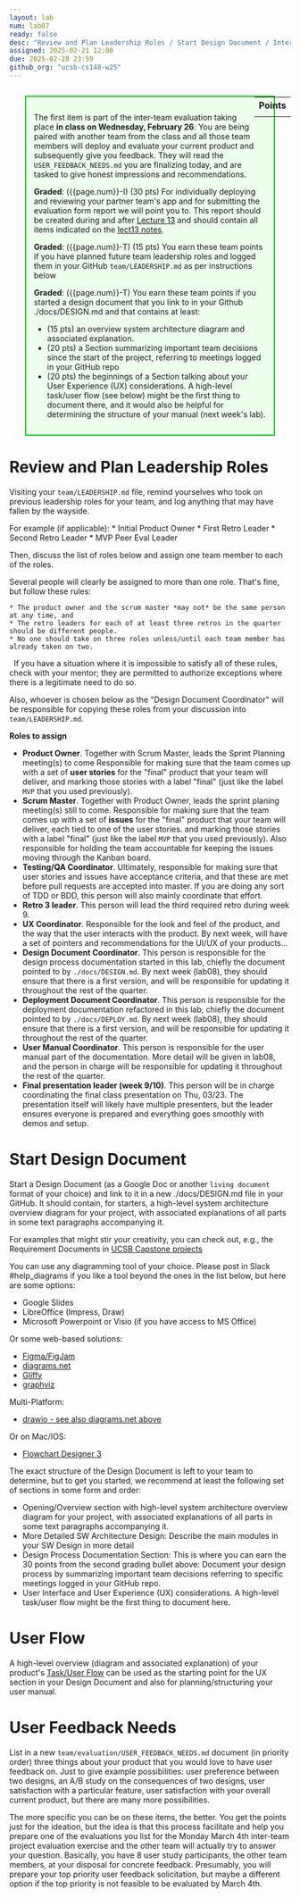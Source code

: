 ```yaml
---
layout: lab
num: lab07
ready: false
desc: "Review and Plan Leadership Roles / Start Design Document / Inter-team Eval"
assigned: 2025-02-21 12:00
due: 2025-02-28 23:59
github_org: "ucsb-cs148-w25"
---
```

 
<style>
div.grade { margin: 2em; padding: 1em; border: 2px solid #0c0; background-color: #efe; }   
</style>

<div style="float:right; width: auto;">

<table style="margin-top:1em;">
<tr>
   <th>Points</th>
</tr>
<tr>
   <td class="pointCount"></td>
</tr>
</table>

</div>

<div class="grade" markdown="1">

The first item is part of the inter-team evaluation taking place **in class on Wednesday, February 26**: You are being paired with another team from the class and all those team members will deploy and evaluate your current product and subsequently give you feedback. They will read the `USER_FEEDBACK_NEEDS.md` you are finalizing today, and are tasked to give honest impressions and recommendations. 

**Graded**: ({{page.num}}-I) (30 pts) For individually deploying and reviewing your partner team's app and for submitting the evaluation form report we will point you to. This report should be created during and after [Lecture 13](https://ucsb-cs148.github.io/w25/lectures/lect13/) and should contain all items indicated on the [lect13 notes](https://ucsb-cs148.github.io/w25/lectures/lect13/).

**Graded**: ({{page.num}}-T) (15 pts) You earn these team points if you have planned future team leadership roles and logged them in your GitHub `team/LEADERSHIP.md` as per instructions below 

**Graded**: ({{page.num}}-T) You earn these team points if you started a design document that you link to in your Github ./docs/DESIGN.md and that contains at least:
* (15 pts) an overview system architecture diagram and associated explanation.  
* (20 pts) a Section summarizing important team decisions since the start of the project, referring to meetings logged in your GitHub repo
* (20 pts) the beginnings of a Section talking about your User Experience (UX) considerations. A high-level task/user flow (see below) might be the first thing to document there, and it would also be helpful for determining the structure of your manual (next week's lab).

</div>


# Review and Plan Leadership Roles
 Visiting your `team/LEADERSHIP.md` file, remind yourselves who took on previous leadership roles for your team, and log anything that may have fallen by the wayside.  

For example (if applicable): 
    * Initial Product Owner 
    * First Retro Leader 
    * Second Retro Leader 
    * MVP Peer Eval Leader                

Then, discuss the list of roles below and assign one team member to each of the roles.

Several people will clearly be assigned to more than one role. That's fine, but follow these rules:

    * The product owner and the scrum master *may not* be the same person at any time, and
    * The retro leaders for each of at least three retros in the quarter should be different people.
    * No one should take on three roles unless/until each team member has already taken on two.

&nbsp;
If you have a situation where it is impossible to satisfy all of these rules, check with your mentor;
they are permitted to authorize exceptions where there is a legitimate need to do so.

Also, whoever is chosen below as the "Design Document Coordinator" will be responsible for copying these roles from your discussion into `team/LEADERSHIP.md`.

**Roles to assign**

* **Product Owner**.  Together with Scrum Master, leads the Sprint Planning meeting(s) to come
      Responsible for making sure that the team comes up with a set of **user stories**
      for the "final" product that your team will deliver, and marking those stories with a label "final" (just
      like the label `MVP` that you used previously).  
* **Scrum Master**.   Together with Product Owner, leads the sprint planing meeting(s) still to come.
      Responsible for making sure that the team comes up with a set of **issues**
      for the "final" product that your team will deliver, each tied to one of the user stories.
      and marking those stories with a label "final" (just like the label `MVP` that you used previously).
      Also responsible for holding the team accountable for keeping the issues moving through the Kanban board.
* **Testing/QA Coordinator**. 
      Ultimately, responsible for making sure that user stories and issues have acceptance criteria, and that
      these are met before pull requests are accepted into master. If you are doing any sort of TDD or BDD, this person will also mainly coordinate that effort. 
* **Retro 3 leader**.  This person will lead the third required retro during week 9.
* **UX Coordinator**.  Responsible for the look and feel of the product, and the way that the user interacts with the
      product. By next week, will have a set of pointers and recommendations for the UI/UX of your products...
* **Design Document Coordinator**.  This person is responsible for the design process documentation started in this lab, chiefly the document pointed to by `./docs/DESIGN.md`.
      By next week (lab08), they should ensure that there is a first version, and will be responsible for updating it throughout the rest of the quarter.
* **Deployment Document Coordinator**.  This person is responsible for the deployment documentation refactored in this lab, chiefly the document pointed to by `./docs/DEPLOY.md`.
      By next week (lab08), they should ensure that there is a first version, and will be responsible for updating it throughout the rest of the quarter.
* **User Manual Coordinator**.  This person is responsible for the user manual part of the documentation. More detail will be given in lab08, and the person in charge will be responsible for updating it
      throughout the rest of the quarter.
* **Final presentation leader (week 9/10)**.  This person will be in charge coordinating the final class presentation on Thu, 03/23. The presentation itself will likely have multiple presenters, but the leader ensures everyone is prepared and everything goes smoothly with demos and setup.
  

# Start Design Document
Start a Design Document (as a Google Doc or another `living document` format of your choice) and link to it in a new ./docs/DESIGN.md file in your GitHub. 
It should contain, for starters, a high-level system architecture overview diagram for your project, with associated explanations of all parts in some text paragraphs accompanying it.   

For examples that might stir your creativity, you can check out, e.g., the Requirement Documents in [UCSB Capstone projects](https://capstone.cs.ucsb.edu/past22.html)   

You can use any diagramming tool of your choice. Please post in Slack #help_diagrams if you like a tool beyond the ones in the list below, but here are some options:   
   * Google Slides
   * LibreOffice (Impress, Draw)
   * Microsoft Powerpoint or Visio (if you have access to MS Office) 

Or some web-based solutions: 
   * [Figma/FigJam](https://figma.com) 
   * [diagrams.net](https://www.diagrams.net)
   * [Gliffy](https://www.gliffy.com/)
   * [graphviz](https://graphviz.org)

Multi-Platform: 
   * [drawio - see also diagrams.net above](https://github.com/jgraph/drawio-desktop/releases)
   
Or on Mac/IOS:     
   * [Flowchart Designer 3](https://apps.apple.com/app/flowchart-designer-3/id1512570906) 
   
The exact structure of the Design Document is left to your team to determine, but to get you started, we recommend at least the following set of sections in some form and order: 
* Opening/Overview section with high-level system architecture overview diagram for your project, with associated explanations of all parts in some text paragraphs accompanying it.
* More Detailed SW Architecture Design: Describe the main modules in your SW Design in more detail
* Design Process Documentation Section: This is where you can earn the 30 points from the second grading bullet above: Document your design process by summarizing important team decisions referring to specific meetings logged in your GitHub repo.
* User Interface and User Experience (UX) considerations. A high-level task/user flow might be the first thing to document here.

# User Flow 
A high-level overview (diagram and associated explanation) of your product's 
[Task/User Flow](https://careerfoundry.com/en/blog/ux-design/what-are-user-flows/) can be used as the starting point for the UX section in your Design Document and also for planning/structuring your user manual.

# User Feedback Needs

List in a new `team/evaluation/USER_FEEDBACK_NEEDS.md` document (in priority order) three things about your product that you would love to have user feedback on. Just to give example possibilities: user preference between two designs, an A/B study on the consequences of two designs, user satisfaction with a particular feature, user satisfaction with your overall current product, but there are many more possibilities. 

The more specific you can be on these items, the better. You get the points just for the ideation, but the idea is that this process facilitate and help you prepare one of the evaluations you list for the Monday March 4th inter-team project evaluation exercise and the other team will actually try to answer your question. Basically, you have 8 user study participants, the other team members, at your disposal for concrete feedback. Presumably, you will prepare your top priority user feedback solicitation, but maybe a different option if the top priority is not feasible to be evaluated by March 4th. 
